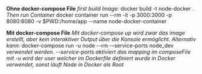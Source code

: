 **Ohne docker-compose File**
_first build Image:_
docker build -t node-docker .
_Then run Container_
docker container run --rm -it -p 3000:3000 -p 8080:8080 -v \$PWD:/home/app --name node-docker-container

**Mit docker-compose File**
_Mit docker-compose up wird zwar das image erstellt, aber kein interaktiver Output über die Konsole ermöglicht._
_Alternativ kann:_
docker-compose run -u node --rm --service-ports node_dev
_verwendet werden. --service-ports aktiviert das mapping im composeFile_
_mit -u wird der user welcher im Dockerfile definiert wurde in Docker verwendet, sonst läuft Node in Docker als Root_
